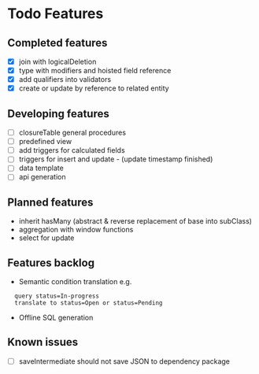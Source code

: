 # Todo Features

## Completed features

- [X] join with logicalDeletion
- [X] type with modifiers and hoisted field reference 
- [X] add qualifiers into validators
- [X] create or update by reference to related entity

## Developing features

- [ ] closureTable general procedures
- [ ] predefined view
- [ ] add triggers for calculated fields 
- [ ] triggers for insert and update - (update timestamp finished)
- [ ] data template
- [ ] api generation

## Planned features

- inherit hasMany (abstract & reverse replacement of base into subClass)
- aggregation with window functions
- select for update

## Features backlog

- Semantic condition translation
e.g. 
```
  query status=In-progress
  translate to status=Open or status=Pending
```

- Offline SQL generation

## Known issues

- [ ] saveIntermediate should not save JSON to dependency package